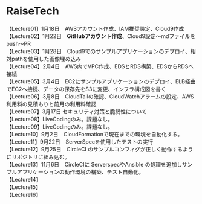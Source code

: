 # RaiseTech
【Lecture01】1月18日　AWSアカウント作成、IAM推奨設定、Cloud9作成  
【Lecture02】1月22日　**GitHubアカウント作成**、Cloud9設定～mdファイルをpush～PR  
【Lecture03】1月28日　Cloud9でのサンプルアプリケーションのデプロイ、相対pathを使用した画像埋め込み  
【Lecture04】2月4日　AWS内でVPC作成、EDSとRDS構築、EDSからRDSへ接続  
【Lecture05】3月4日　EC2にサンプルアプリケーションのデプロイ、ELB経由でEC2へ接続、データの保存先をS3に変更、インフラ構成図を書く  
【Lecture06】3月8日　CloudTailの確認、CloudWatchアラームの設定、AWS利用料の見積もりと前月の利用料確認  
【Lecture07】3月17日 セキュリティ対策と脆弱性について  
【Lecture08】LiveCodingのみ。課題なし。  
【Lecture09】LiveCodingのみ。課題なし。  
【Lecture10】9月2日　CloudFormationで現在までの環境を自動化する。  
【Lecture11】9月22日　ServerSpecを使用したテストの実行  
【Lecture12】9月25日　CircleCI のサンプルコンフィグが正しく動作するようにリポジトリに組み込む。  
【Lecture13】11月6日　CircleCIに ServerspecやAnsible の処理を追加しサンプルアプリケーションの動作環境の構築、テスト自動化。  
【Lecture14】  
【Lecture15】  
【Lecture16】  
